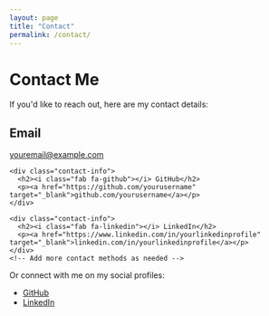 ```yaml
---
layout: page
title: "Contact"
permalink: /contact/
---
```


<div class="contact-container">
  <h1>Contact Me</h1>
  <p>If you'd like to reach out, here are my contact details:</p>
  
  <div class="contact-card">
    <div class="contact-info">
      <h2><i class="fas fa-envelope"></i> Email</h2>
      <p><a href="mailto:amitmor582@gmail.com">youremail@example.com</a></p>
    </div>

    <div class="contact-info">
      <h2><i class="fab fa-github"></i> GitHub</h2>
      <p><a href="https://github.com/yourusername" target="_blank">github.com/yourusername</a></p>
    </div>

    <div class="contact-info">
      <h2><i class="fab fa-linkedin"></i> LinkedIn</h2>
      <p><a href="https://www.linkedin.com/in/yourlinkedinprofile" target="_blank">linkedin.com/in/yourlinkedinprofile</a></p>
    </div>
    <!-- Add more contact methods as needed -->
  </div>

  <div class="social-links">
    <p>Or connect with me on my social profiles:</p>
    <ul>
      <li><a href="https://github.com/Extravenger" target="_blank"><i class="fab fa-github"></i> GitHub</a></li>
      <li><a href="https://www.linkedin.com/in/amitmorr" target="_blank"><i class="fab fa-linkedin"></i> LinkedIn</a></li>
      <!-- Add more social links as needed -->
    </ul>
  </div>
</div>
